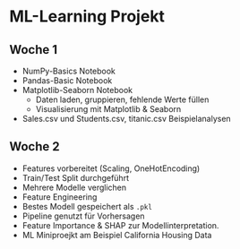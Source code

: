 # ML-Learning Projekt

## Woche 1

- NumPy-Basics Notebook
- Pandas-Basic Notebook
- Matplotlib-Seaborn Notebook
  - Daten laden, gruppieren, fehlende Werte füllen
  - Visualisierung mit Matplotlib & Seaborn
- Sales.csv und Students.csv, titanic.csv Beispielanalysen


## Woche 2

- Features vorbereitet (Scaling, OneHotEncoding)
- Train/Test Split durchgeführt
- Mehrere Modelle verglichen
- Feature Engineering
- Bestes Modell gespeichert als `.pkl`
- Pipeline genutzt für Vorhersagen
- Feature Importance & SHAP zur Modellinterpretation.
- ML Miniproejkt am Beispiel California Housing Data
